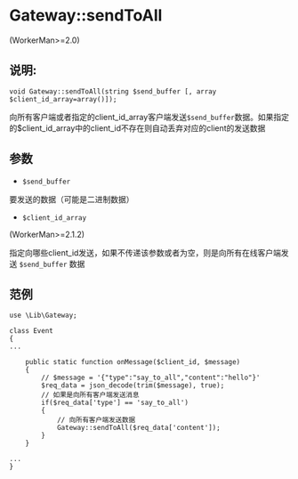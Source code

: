 # Gateway::sendToAll
(WorkerMan>=2.0)

## 说明:
```
void Gateway::sendToAll(string $send_buffer [, array $client_id_array=array()]);
```

向所有客户端或者指定的client_id_array客户端发送```$send_buffer```数据。如果指定的$client_id_array中的client_id不存在则自动丢弃对应的client的发送数据

## 参数

* ```$send_buffer```

要发送的数据（可能是二进制数据）


* ```$client_id_array```

(WorkerMan>=2.1.2)

指定向哪些client_id发送，如果不传递该参数或者为空，则是向所有在线客户端发送 ```$send_buffer``` 数据

## 范例
```
use \Lib\Gateway;

class Event
{
...

    public static function onMessage($client_id, $message)
    {
        // $message = '{"type":"say_to_all","content":"hello"}'
        $req_data = json_decode(trim($message), true);
        // 如果是向所有客户端发送消息
        if($req_data['type'] == 'say_to_all')
        {
            // 向所有客户端发送数据
            Gateway::sendToAll($req_data['content']);
        }
    }

...
}

```
